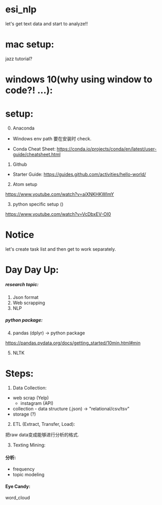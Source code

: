 # esi_nlp

let's get text data and start to analyze!!

# mac setup:

jazz tutorial?

# windows 10(why using window to code?! ...):

# setup:

0. Anaconda

* Windows env path 要在安装时 check.

- Conda Cheat Sheet: https://conda.io/projects/conda/en/latest/user-guide/cheatsheet.html

1. Github

- Starter Guide: https://guides.github.com/activities/hello-world/

2. Atom setup

https://www.youtube.com/watch?v=aiXNKHKWlmY

3. python specific setup ()

https://www.youtube.com/watch?v=VcDbxEV-OI0

# Notice
let's create task list and then get to work separately.

# Day Day Up:

##### research topic:

1. Json format
2. Web scrapping
3. NLP

##### python package:

4. pandas (dplyr) -> python package

https://pandas.pydata.org/docs/getting_started/10min.html#min

5. NLTK

# Steps:

1. Data Collection:

 - web scrap (Yelp)
    * instagram (API)
 - collection - data structure (.json) -> "relational/csv/tsv"
 - storage (?)


2. ETL (Extract, Transfer, Load):

把raw data变成能够进行分析的格式.

3. Texting Mining:

#### 分析:
- frequency
- topic modeling

#### Eye Candy:

word_cloud
